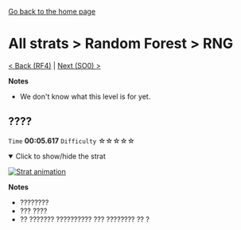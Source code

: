 [Go back to the home page](https://github.com/Doublevil/scbspeedrun)

# All strats > Random Forest > RNG

[< Back (RF4)](https://github.com/Doublevil/scbspeedrun/blob/main/levels/all_lvl/RF/RF4.md) | [Next (SO0) >](https://github.com/Doublevil/scbspeedrun/blob/main/levels/all_lvl/SO/SO0.md)

**Notes**
- We don't know what this level is for yet.

## ????

`Time` **00:05.617** `Difficulty` ☆☆☆☆☆
<details open>
  <summary>Click to show/hide the strat</summary>

  [![Strat animation](https://github.com/Doublevil/scbspeedrun/blob/main/media/levels/RF/RNG_WhateverStrat.webp)](https://github.com/Doublevil/scbspeedrun/blob/main/media/levels/RF/RNG_WhateverStrat.mp4?raw=true)

  **Notes**
  - ????????
  - ??? ????
  - ?? ??????? ?????????? ??? ???????? ?? ?
</details>
